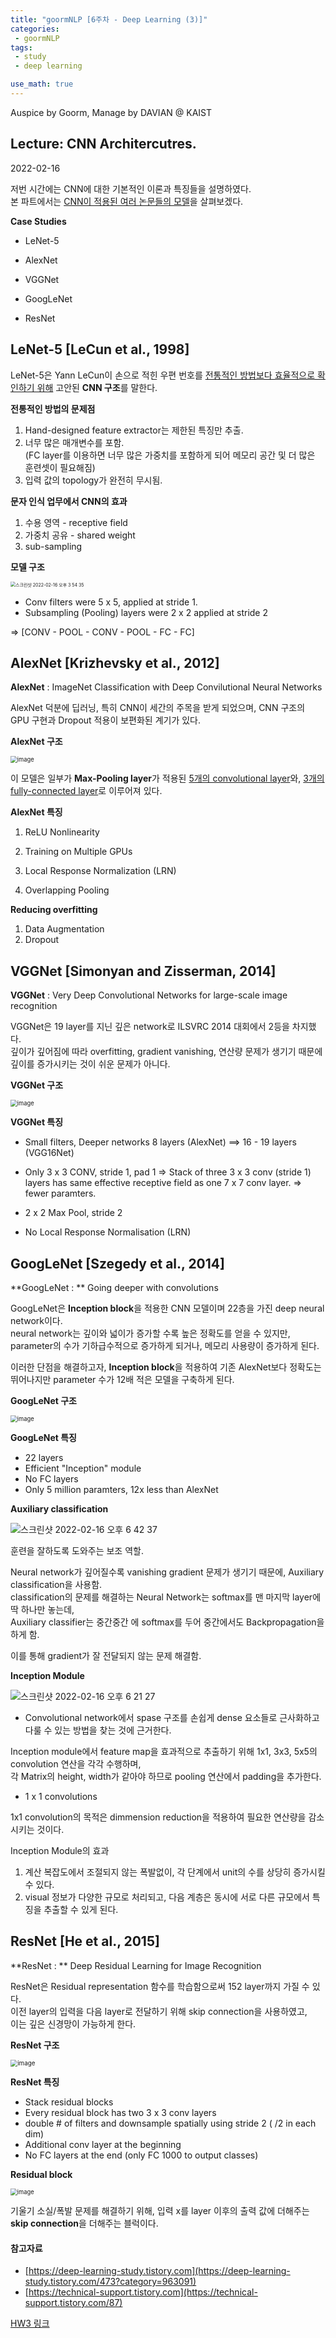 ```yaml
---
title: "goormNLP [6주차 - Deep Learning (3)]"  
categories:
 - goormNLP
tags:
 - study
 - deep learning

use_math: true
---
```


Auspice by Goorm, Manage by DAVIAN @ KAIST

## Lecture: CNN Architercutres.

2022-02-16

저번 시간에는 CNN에 대한 기본적인 이론과 특징들을 설명하였다.  
본 파트에서는 <u>CNN이 적용된 여러 논문들의 모델</u>을 살펴보겠다.



**Case Studies**

- LeNet-5

- AlexNet
- VGGNet
- GoogLeNet
- ResNet



## LeNet-5 [LeCun et al., 1998]

LeNet-5은 Yann LeCun이 손으로 적힌 우편 번호를 <u>전통적인 방법보다 효율적으로 확인하기 위해</u> 고안된 **CNN 구조**를 말한다.



**전통적인 방법의 문제점**

1. Hand-designed feature extractor는 제한된 특징만 추출.
2. 너무 많은 매개변수를 포함.  
    (FC layer를 이용하면 너무 많은 가중치를 포함하게 되어 메모리 공간 및 더 많은 훈련셋이 필요해짐)
3. 입력 값의 topology가 완전히 무시됨.



**문자 인식 업무에서 CNN의 효과**

1. 수용 영역 - receptive field
2. 가중치 공유 - shared weight
3. sub-sampling



**모델 구조**

<img src="https://user-images.githubusercontent.com/67947808/154212055-275cc10f-d155-46bd-bef4-a918d318f72d.png" alt="스크린샷 2022-02-16 오후 3 54 35" style="zoom:50%;" />

- Conv filters were 5 x 5, applied at stride 1.
- Subsampling (Pooling) layers were 2 x 2 applied at stride 2  

=> [CONV - POOL - CONV - POOL - FC - FC]



## AlexNet [Krizhevsky et al., 2012]

**AlexNet** : ImageNet Classification with Deep Convilutional Neural Networks  

AlexNet 덕분에 딥러닝, 특히 CNN이 세간의 주목을 받게 되었으며, CNN 구조의 GPU 구현과 Dropout 적용이 보편화된 계기가 있다.



**AlexNet 구조**

<img src="https://user-images.githubusercontent.com/67947808/154212739-e0e6a8d9-fa89-44fd-b15d-4d5445f97c14.png" alt="image" style="zoom:67%;" />

이 모델은 일부가 **Max-Pooling layer**가 적용된 <u>5개의 convolutional layer</u>와, <u>3개의 fully-connected layer</u>로 이루어져 있다.



**AlexNet 특징**

1. ReLU Nonlinearity
2. Training on Multiple GPUs

3. Local Response Normalization (LRN)

4. Overlapping Pooling

**Reducing overfitting**

1. Data Augmentation
2. Dropout



## VGGNet [Simonyan and Zisserman, 2014]

**VGGNet** : Very Deep Convolutional Networks for large-scale image recognition

VGGNet은 19 layer를 지닌 깊은 network로 ILSVRC 2014 대회에서 2등을 차지했다.  
깊이가 깊어짐에 따라 overfitting, gradient vanishing, 연산량 문제가 생기기 때문에 깊이를 증가시키는 것이 쉬운 문제가 아니다.   



**VGGNet 구조**

<img src="https://user-images.githubusercontent.com/67947808/154231226-cc75c8b0-2a41-4b5b-861d-8ff7fb350b4e.png" alt="image" style="zoom:67%;" />

**VGGNet 특징**

- Small filters, Deeper networks
    8 layers (AlexNet) ==> 16 - 19 layers (VGG16Net)
- Only 3 x 3 CONV, stride 1, pad 1
    => Stack of three 3 x 3 conv (stride 1) layers has same effective receptive field as one 7 x 7 conv layer.
    => fewer paramters.
- 2 x 2 Max Pool, stride 2

- No Local Response Normalisation (LRN)

## GoogLeNet [Szegedy et al., 2014]

**GoogLeNet : ** Going deeper with convolutions

GoogLeNet은 **Inception block**을 적용한 CNN 모델이며 22층을 가진 deep neural network이다.  
neural network는 깊이와 넓이가 증가할 수록 높은 정확도를 얻을 수 있지만, parameter의 수가 기하급수적으로 증가하게 되거나, 메모리 사용량이 증가하게 된다. 

이러한 단점을 해결하고자, **Inception block**을 적용하여 기존 AlexNet보다 정확도는 뛰어나지만  parameter 수가 12배 적은 모델을 구축하게 된다.

**GoogLeNet 구조**

<img src="https://user-images.githubusercontent.com/67947808/154233313-8c5ff517-d4ce-4ec8-bb1d-8fd28213a0f9.png" alt="image" style="zoom:67%;" />

**GoogLeNet 특징**

- 22 layers
- Efficient "Inception" module
- No FC layers
- Only 5 million paramters, 12x less than AlexNet



**Auxiliary classification**

![스크린샷 2022-02-16 오후 6 42 37](https://user-images.githubusercontent.com/67947808/154237718-7f182625-4f2f-4ce1-a82b-11524159d667.png)


훈련을 잘하도록 도와주는 보조 역할.

Neural network가 깊어질수록 vanishing gradient 문제가 생기기 때문에, Auxiliary classification을 사용함.  
classification의 문제를 해결하는 Neural Network는 softmax를 맨 마지막 layer에 딱 하나만 놓는데,  
Auxiliary classifier는 중간중간 에 softmax를 두어 중간에서도 Backpropagation을 하게 함.  

이를 통해 gradient가 잘 전달되지 않는 문제 해결함.



**Inception Module**

![스크린샷 2022-02-16 오후 6 21 27](https://user-images.githubusercontent.com/67947808/154233960-a91e984e-2442-4efc-8fce-278313ebed74.png)

- Convolutional network에서 spase 구조를 손쉽게 dense 요소들로 근사화하고 다룰 수 있는 방법을 찾는 것에 근거한다.

Inception module에서 feature map을 효과적으로 추출하기 위해 1x1, 3x3, 5x5의 convolution 연산을 각각 수행하며,  
각 Matrix의 height, width가 같아야 하므로 pooling 연산에서 padding을 추가한다.



- 1 x 1 convolutions

1x1 convolution의 목적은 dimmension reduction을 적용하여 필요한 연산량을 감소시키는 것이다.



Inception Module의 효과

1. 계산 복잡도에서 조절되지 않는 폭발없이, 각 단계에서 unit의 수를 상당히 증가시킬 수 있다.
2. visual 정보가 다양한 규모로 처리되고, 다음 계층은 동시에 서로 다른 규모에서 특징을 추출할 수 있게 된다.




## ResNet [He et al., 2015]

**ResNet : ** Deep Residual Learning for Image Recognition

ResNet은 Residual representation 함수를 학습함으로써 152 layer까지 가질 수 있다.  
이전  layer의 입력을 다음 layer로 전달하기 위해 skip connection을 사용하였고,  
이는 깊은 신경망이 가능하게 한다.



**ResNet 구조**

<img src="https://user-images.githubusercontent.com/67947808/154235958-adfb9117-c8bd-430b-b89b-b7f18963ce1f.png" alt="image" style="zoom:70%;" />

**ResNet 특징**

- Stack residual blocks
- Every residual block has two 3 x 3 conv layers
- double # of filters and downsample spatially using stride 2 ( /2 in each dim)
- Additional conv layer at the beginning
- No FC layers at the end (only FC 1000 to output classes)



**Residual block**

<img src="https://user-images.githubusercontent.com/67947808/154236554-105c7032-a623-4a26-ab16-2b2f9b1f7c35.png" alt="image" style="zoom:67%;" />

기울기 소실/폭발 문제를 해결하기 위해, 입력 x를 layer 이후의 출력 값에 더해주는 **skip connection**을 더해주는 블럭이다.



#### 참고자료

- [https://deep-learning-study.tistory.com](https://deep-learning-study.tistory.com/473?category=963091)
- [https://technical-support.tistory.com](https://technical-support.tistory.com/87)


[HW3 링크](https://github.com/wjh1065/goormNLP/blob/main/05_Deep_Learning/sol/%5BHW3%5DVGGNet.ipynb)

